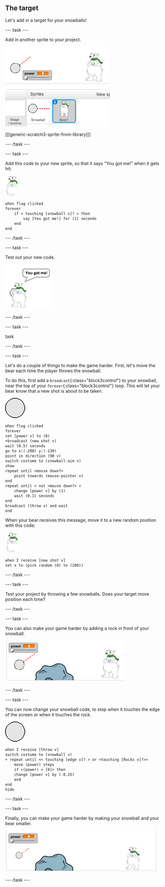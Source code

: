 ## The target

Let's add in a target for your snowballs!

--- task ---

Add in another sprite to your project.

![a target sprite on the stage](images/snow-bear.png)

[[[generic-scratch3-sprite-from-library]]]

--- /task ---

--- task ---

Add this code to your new sprite, so that it says "You got me!" when it gets hit:

![target sprite](images/target-sprite.png)

```blocks3
when flag clicked
forever
	if < touching [snowball v]? > then
		say [You got me!] for (1) seconds
	end
end
```

--- /task ---

--- task ---

Test out your new code.

![target sprite saying you got me!](images/snow-hit.png)

--- /task ---

--- task ---

task

--- /task ---

--- task ---

Let's do a couple of things to make the game harder. First, let's move the bear each time the player throws the snowball.

To do this, first add a `broadcast`{:class="block3control"} to your snowball, near the top of your `forever`{:class="block3control"} loop. This will let your bear know that a new shot is about to be taken.

![snowball sprite](images/snowball-sprite.png)

```blocks3
when flag clicked
forever
set [power v] to (0)
+broadcast (new shot v)
wait (0.5) seconds
go to x:(-200) y:(-130)
point in direction (90 v)
switch costume to (snowball-aim v)
show
repeat until <mouse down?>
	point towards (mouse-pointer v)
end
repeat until < not <mouse down?> >
	change [power v] by (1)
	wait (0.1) seconds
end
broadcast (throw v) and wait
end
```

When your bear receives this message, move it to a new random position with this code:

![target sprite](images/target-sprite.png)

```blocks3
when I receive [new shot v]
set x to (pick random (0) to (200))
```

--- /task ---

--- task ---

Test your project by throwing a few snowballs. Does your target move position each time?

--- /task ---

--- task ---

You can also make your game harder by adding a rock in front of your snowball.

![rock sprite on the stage](images/snow-rock.png)

--- /task ---

--- task ---

You can now change your snowball code, to stop when it touches the edge of the screen _or_ when it touches the rock. 

![snowball sprite](images/snowball-sprite.png)

```blocks3
when I receive [throw v]
switch costume to (snowball v)
+ repeat until << touching [edge v]? > or <touching [Rocks v]?>>
	move (power) steps
	if <(power) > [0]> then
	change [power v] by (-0.25)
	end
end
hide
```

--- /task ---

--- task ---

Finally, you can make your game harder by making your snowball and your bear smaller.

![small snowball and target sprite](images/snow-small.png)

--- /task ---
